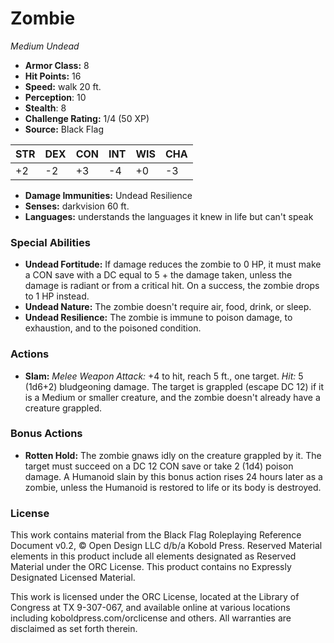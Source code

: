 # Zombie

*Medium* *Undead*

- **Armor Class:** 8
- **Hit Points:** 16 
- **Speed:** walk 20 ft.
- **Perception**: 10
- **Stealth**: 8
- **Challenge Rating:** 1/4 (50 XP)
- **Source:** Black Flag

| STR | DEX | CON | INT | WIS | CHA |
| --- | --- | --- | --- | --- | --- |
| +2 | -2 | +3 | -4 | +0 | -3 |

- **Damage Immunities:** Undead Resilience
- **Senses:** darkvision 60 ft.
- **Languages:** understands the languages it knew in life but can't speak

### Special Abilities

- **Undead Fortitude:** If damage reduces the zombie to 0 HP, it must make a CON save with a DC equal to 5 + the damage taken, unless the damage is radiant or from a critical hit. On a success, the zombie drops to 1 HP instead.
- **Undead Nature:** The zombie doesn't require air, food, drink, or sleep.
- **Undead Resilience:** The zombie is immune to poison damage, to exhaustion, and to the poisoned condition.

### Actions

- **Slam:** _Melee Weapon Attack:_ +4 to hit, reach 5 ft., one target. _Hit:_ 5 (1d6+2) bludgeoning damage. The target is grappled (escape DC 12) if it is a Medium or smaller creature, and the zombie doesn't already have a creature grappled.

### Bonus Actions

- **Rotten Hold:** The zombie gnaws idly on the creature grappled by it. The target must succeed on a DC 12 CON save or take 2 (1d4) poison damage. A Humanoid slain by this bonus action rises 24 hours later as a zombie, unless the Humanoid is restored to life or its body is destroyed.


### License

This work contains material from the Black Flag Roleplaying Reference Document v0.2, © Open Design LLC d/b/a Kobold Press. Reserved Material elements in this product include all elements designated as Reserved Material under the ORC License. This product contains no Expressly Designated Licensed Material.

This work is licensed under the ORC License, located at the Library of Congress at TX 9-307-067, and available online at various locations including koboldpress.com/orclicense and others. All warranties are disclaimed as set forth therein.
